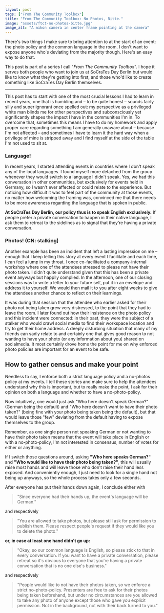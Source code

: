 ```yaml
---
layout: post
tags: ["From The Community Toolbox"]
title: "From The Community Toolbox: No Photos, Bitte."
image: "assets/ftct-no-photos-bitte.jpg"
image_alt: "A nikon camera in center frame pointing at the camera"
---
```

There's two things I make sure to bring attention to at the start of an event: the photo policy and the common language in the room. I don't want to expose anyone who's deviating from the majority though. Here's an easy way to do that.

This post is part of a series I call "*From The Community Toolbox*". I hope it serves both people who want to join us at SoCraTes Day Berlin but would like to know what they're getting into first, and those who'd like to create something like SoCraTes Day Berlin themselves.

<hr/>

This post has to start with one of the most crucial lessons I had to learn in recent years, one that is humbling and – to be quite honest – sounds fairly silly and super ignorant once spelled out: my perspective as a privileged white man blinds me for other perspectives and subconsciously yet significantly shapes the impact I have in the communities I'm in. To overcome that, sometimes this means I have to do my homework and apply proper care regarding something I am generally unaware about – because I'm not affected – and sometimes I have to learn it the hard way when a privilege of mine is stripped away and I find myself at the side of the table I'm not used to sit at. 

### Language!

In recent years, I started attending events in countries where I don't speak any of the local languages. I found myself more detached from the group whenever they would switch to a language I didn't speak. Yes, we had this conversation in other communities, but exclusively for events held in Germany, so I wasn't ever affected or could relate to the experience. But noticing how difficult it was to feel part of the community at those events, no matter how welcoming the framing was, convinced me that there needs to be more awareness regarding the language that is spoken in public.

**At SoCraTes Day Berlin, our policy thus is to speak English exclusively.** If people prefer a private conversation to happen in their native language, I ask them to retreat to the sidelines as to signal that they're having a private conversation.

### Photos! (CN: stalking)

Another example has been an incident that left a lasting impression on me – enough that I keep telling this story at every event I facilitate and each time, I can feel a lump in my throat. I once co-facilitated a company-internal workshop where one of the attendees stressed to please not have their photo taken. I didn't quite understand given that this has been a private event anyways but happily complied. In the afternoon, one of our closing sessions was to write a letter to your future self, put it in an envelope and address it to yourself. We would then mail it to you after eight weeks to give the attendees another chance to reflect on their learnings.

It was during that session that the attendee who earlier asked for their photo not being taken grew very distressed, to the point that they had to leave the room. I later found out how their insistence on the photo policy and this incident were connected: in their past, they were the subject of a stalker who would crawl social media to find their workspace location and try to get their home address. A deeply disturbing situation that many of my friends can sadly relate to and certainly one that gives good reason to not wanting to have your photo (or any information about you) shared on socialmedia. It most certainly drove home the point for me on why enforced photo policies are important for an event to be safe.

## How to gather census and make your point

Needless to say, I enforce both a strict language policy and a no-photos policy at my events. I tell these stories and make sure to help the attendees understand why this is important, but to really make the point, I ask for their opinion on both a language and whether to have a no-photo-policy.

Now intuitively, one would just ask "Who here doesn't speak German?" (German being the default) and "Who here doesn't want to have their photo taken?" (being fine with your photo being taken being the default), but that would leave those "few" deviating from the default having to expose themselves to the group.

Remember, as one single person not speaking German or not wanting to have their photo taken means that the event will take place in English or with a no-photo-policy, I'm not interested in consensus, number of votes for either or anything. 

If I switch those questions around, asking **"Who here speaks German?"** and **"Who would like to have their photo being taken?"**, this will usually raise most hands and will leave those who don't raise their hand less exposed. And conveniently enough, I just need to look for a single hand not being up anyways, so the whole process takes only a few seconds.

After everyone has put their hands down again, I conclude either with

> "Since everyone had their hands up, the event's language will be German."

and respectively

> "You are allowed to take photos, but please still ask for permission to publish them. Please respect people's request if they would like you to delete the photo." 

**or, in case at least one hand didn't go up:**

> "Okay, so our common language is English, so please stick to that in every conversation. If you want to have a private conversation, please retreat so it's obvious to everyone that you're having a private conversation that is no one else's business." 

and respectively 

> "People would like to not have their photos taken, so we enforce a strict no-photo-policy. Presenters are free to ask for their photos being taken beforehand, but under no circumstances are you allowed to take any photo of anyone except those who gave you explicit permission. Not in the background, not with their back turned to you."

